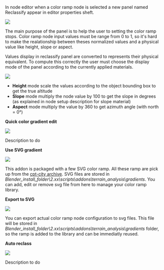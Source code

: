 In node editor when a color ramp node is selected a new panel named Reclassify appear in editor properties sheft.

![](https://raw.githubusercontent.com/wiki/domlysz/blenderGIS/images/analysis_reclassify_panel.jpg)

The main purpose of the panel is to help the user to setting the color ramp stops. Color ramp node input values must be range from 0 to 1, so it's hard to make the realationship between theses normalized values and a physical value like height, slope or aspect.

Values display in reclassify panel are converted to represents their physical equivalent. To compute this correctly the user must choose the display mode of the panel according to the currently applied materials.

![](https://raw.githubusercontent.com/wiki/domlysz/blenderGIS/images/analysis_reclassify_mode.jpg)

* **Height** mode scale the values according to the object bounding box to get the true altitude
* **Slope** mode multiply the node value by 100 to get the slope in degrees (as explained in node setup description for slope material)
* **Aspect** mode multiply the value by 360 to get azimuth angle (with north = 0°)


**Quick color gradient edit**

![](https://raw.githubusercontent.com/wiki/domlysz/blenderGIS/images/analysis_reclassify_quick_gradient.jpg)

Description to do

**Use SVG gradient**

![](https://raw.githubusercontent.com/wiki/domlysz/blenderGIS/images/analysis_reclassify_svg_gradient.jpg)

This addon is packaged with a few SVG color ramp. All these ramp are pick up from the [cpt-city archive](http://soliton.vm.bytemark.co.uk/pub/cpt-city/). SVG files are stored in *Blender_install_folder\2.xx\scripts\addons\terrain_analysis\gradients*. You can add, edit or remove svg file from here to manage your color ramp library.

**Export to SVG**

![](https://raw.githubusercontent.com/wiki/domlysz/blenderGIS/images/analysis_reclassify_export_svg.jpg)

You can export actual color ramp node configuration to svg files. This file will be stored in *Blender_install_folder\2.xx\scripts\addons\terrain_analysis\gradients* folder, so the ramp is added to the library and can be immediatly reused.

**Auto reclass**

![](https://raw.githubusercontent.com/wiki/domlysz/blenderGIS/images/analysis_reclassify_auto.jpg)

Description to do
